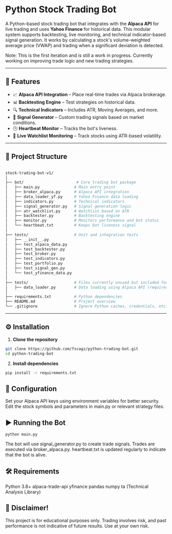 # Python Stock Trading Bot

A Python-based stock trading bot that integrates with the **Alpaca API** for live trading and uses **Yahoo Finance** for historical data. This modular system supports backtesting, live monitoring, and technical indicator-based signal generation. It works by calculating a stock's volume-weighted average price (VWAP) and trading when a significant deviation is detected.

Note: This is the first iteration and is still a work in progress. Currently working on improving trade logic and new trading strategies.

---

## 🚀 Features

- 📈 **Alpaca API Integration** – Place real-time trades via Alpaca brokerage.
- 📊 **Backtesting Engine** – Test strategies on historical data.
- 🔍 **Technical Indicators** – Includes ATR, Moving Averages, and more.
- 🧠 **Signal Generator** – Custom trading signals based on market conditions.
- 🕒 **Heartbeat Monitor** – Tracks the bot's liveness.
- 📡 **Live Watchlist Monitoring** – Track stocks using ATR-based volatility.

---

## 📁 Project Structure
```bash

stock-trading-bot-v1/
│
├── bot/                       # Core trading bot package
│   ├── main.py               # Main entry point
│   ├── broker_alpaca.py      # Alpaca API integration
│   ├── data_loader_yf.py     # Yahoo Finance data loading
│   ├── indicators.py         # Technical indicators
│   ├── signal_generator.py   # Signal generation logic
│   ├── atr_watchlist.py      # Watchlist based on ATR
│   ├── backtester.py         # Backtesting engine
│   ├── monitor.py            # Monitors performance and bot status
│   └── heartbeat.txt         # Keeps bot liveness signal
│
├── tests/                    # Unit and integration tests
│   ├── __init__.py
│   ├── test_alpaca_data.py
│   ├── test_backtester.py
│   ├── test_broker.py
│   ├── test_indicators.py
│   ├── test_portfolio.py
│   ├── test_signal_gen.py
│   └── test_yfinance_data.py
│
├── tests/                    # Files currently unused but included for reference
│   ├── data_loader.py        # Data loading using Alpaca API (requires paid account)
│
├── requirements.txt          # Python dependencies
├── README.md                 # Project overview
└── .gitignore                # Ignore Python caches, credentials, etc.

```
---

## ⚙️ Installation

1. **Clone the repository**
```bash
git clone https://github.com/fscagz/python-trading-bot.git
cd python-trading-bot
```

2. **Install dependencies**
```bash
pip install -r requirements.txt
```
## 🔑 Configuration

Set your Alpaca API keys using environment variables for better security.
Edit the stock symbols and parameters in main.py or relevant strategy files.

## ▶️ Running the Bot
```
python main.py
```
The bot will use signal_generator.py to create trade signals.
Trades are executed via broker_alpaca.py.
heartbeat.txt is updated regularly to indicate that the bot is alive.

## 🛠️ Requirements

Python 3.8+
alpaca-trade-api
yfinance
pandas
numpy
ta (Technical Analysis Library)

## 📌 Disclaimer!

This project is for educational purposes only. Trading involves risk, and past performance is not indicative of future results. Use at your own risk.
